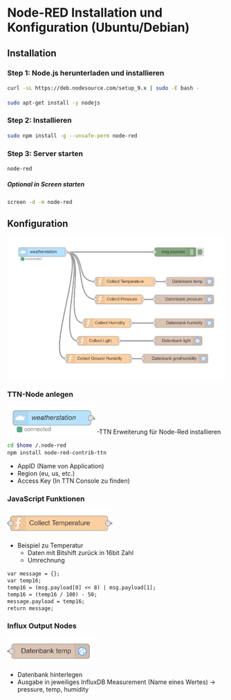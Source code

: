 # Node-RED Installation und Konfiguration (Ubuntu/Debian)
## Installation
### Step 1: Node.js herunterladen und installieren
```bash
curl -sL https://deb.nodesource.com/setup_9.x | sudo -E bash -

sudo apt-get install -y nodejs
```

### Step 2: Installieren
```bash
sudo npm install -g --unsafe-perm node-red
```

### Step 3: Server starten
```bash
node-red
```

##### Optional in Screen starten
```bash
screen -d -m node-red
```
## Konfiguration
![Node-RED Flow Chart](../img/nodered.PNG)
### TTN-Node anlegen
![TTN-Node](../img/ttn-node.png)
-TTN Erweiterung für Node-Red installieren
```bash
cd $home /.node-red
npm install node-red-contrib-ttn
```
- AppID (Name von Application)
- Region (eu, us, etc.)
- Access Key (In TTN Console zu finden)
### JavaScript Funktionen
![JavaScript Function](../img/collect.png)
- Beispiel zu Temperatur
  * Daten mit Bitshift zurück in 16bit Zahl
  * Umrechnung
```
var message = {};
var temp16;
temp16 = (msg.payload[0] << 8) | msg.payload[1];
temp16 = (temp16 / 100) - 50;
message.payload = temp16;
return message;
```
### Influx Output Nodes
![Influx-Out-Node](../img/influx-out.png)
- Datenbank hinterlegen
- Ausgabe in jeweiliges InfluxDB Measurement (Name eines Wertes) -> pressure, temp, humidity


